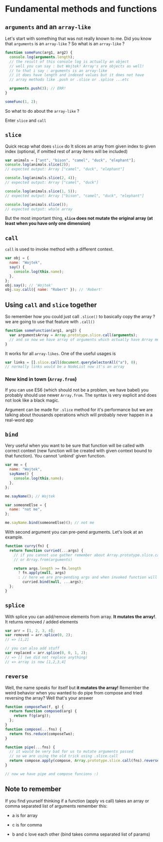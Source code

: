 # Fundamental methods and functions

## `arguments` and an `array-like`

Let's start with something that was not really known to me.
Did you know that `arguments` is an `array-like` ?
So what is an `array-like` ?

```javascript
function someFunc(arg1, arg2) {
  console.log(arguments.length);
  // the result of this console log is actually an object
  // well you can say : but Wojtek! Array's are objects as well!
  // to that i say : arguments is an array-like
  // it does have length and indexed values but it does not have
  // array methods like .push or .slice or .splice ...etc

  arguments.push(3); // ERR!
}

someFunc(1, 2);
```

So what to do about the `array-like` ?

Enter `slice` and `call`

## `slice`

Quick recap what does `slice` do
It slices an array from given index to given index (optional, if omitted rest of array items will be included)

```javascript
var animals = ["ant", "bison", "camel", "duck", "elephant"];
console.log(animals.slice(2));
// expected output: Array ["camel", "duck", "elephant"]

console.log(animals.slice(2, 4));
// expected output: Array ["camel", "duck"]

console.log(animals.slice(1, 5));
// expected output: Array ["bison", "camel", "duck", "elephant"]

console.log(animals.slice());
// expected output: whole array
```

But the most important thing, **`slice` does not mutate the original array (at least when you have only one dimension)**

## `call`

`call` is used to invoke method with a different context.

```javascript
var obj = {
  name: "Wojtek",
  say() {
    console.log(this.name);
  },
};
obj.say(); // 'Wojtek'
obj.say.call({ name: "Robert" }); // 'Robert'
```

## Using `call` and `slice` together

So remember how you could just call `.slice()` to basically copy the array ? we are going to use that feature with `.call()`

```javascript
function someFunction(arg1, arg2) {
  var argumentsArray = Array.prototype.slice.call(arguments);
  // and so now we have array of arguments which actually have Array methods like push etc...
}
```

It works for all `array-likes`. One of the useful usages is

```javascript
var links = [].slice.call(document.querySelectorAll("a"), 0);
// normally links would be a NodeList now it's an array
```

### New kind in town (`Array.from`)

If you can use ES6 (which should not be a problem, we have babel)
you probably should use newer `Array.from`. The syntax is very explicit and does not look like a black magic.

Argument can be made for `.slice` method for it's performance but we are talking about thousands operations which will probably never happen in a real-word app

## `bind`

Very useful when you want to be sure that function will be called with correct context (new function will be created with given context bound to that function). You cannot 'unbind' given function.

```javascript
var me = {
  name: "Wojtek",
  sayName() {
    console.log(this.name);
  },
};

me.sayName(); // Wojtek

var someoneElse = {
  name: "not me",
};

me.sayName.bind(someoneElse)(); // not me
```

With second argument you can pre-pend arguments. Let's look at an example.

```javascript
function curry(fn) {
  return function curried(...args) {
    // if you cannot use gather remember about Array.prototype.slice.call(arguments)
    // or Array.from(arguments)

    return args.length >= fn.length
      ? fn.apply(null, args)
      : // here we are pre-pending args and when invoked function will take new args as well it will have old args from this call
        curried.bind(null, ...args);
  };
}
```

## `splice`

With splice you can add/remove elements from array. **It mutates the array!**. It returns removed / added elements

```javascript
var arr = [1, 2, 3, 4];
var removed = arr.splice(0, 2);
// => [1,2]

// you can also add stuff
var replaced = arr.splice(0, 0, 1, 2);
// => [] (we did not replace anything)
// => array is now [1,2,3,4]
```

## `reverse`

Well, the name speaks for itself but **it mutates the array!**
Remember the weird behavior when you wanted to do pipe from compose and tried reversing the array? Well that's your answer

```javascript
function composeTwo(f, g) {
  return function composed(arg) {
    return f(g(arg));
  };
}
function compose(...fns) {
  return fns.reduce(composeTwo);
}

function pipe(...fns) {
  // it would be very bad for us to mutate arguments passed
  // so we are using the old trick using .slice.call
  return compose.apply(compose, Array.prototype.slice.call(fns).reverse());
}

// now we have pipe and compose funcions :)
```

## Note to remember

If you find yourself thinking if a function (apply vs call) takes an array or comma separated list of arguments remember this:

- a is for array
- c is for comma

- b and c love each other (bind takes comma separated list of params)

